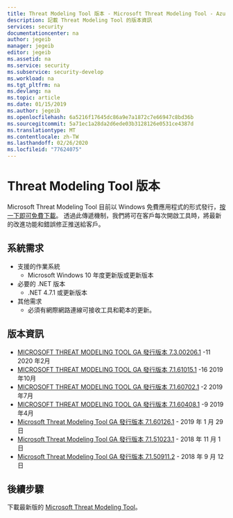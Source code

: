 ```yaml
---
title: Threat Modeling Tool 版本 - Microsoft Threat Modeling Tool - Azure | Microsoft Docs
description: 記載 Threat Modeling Tool 的版本資訊
services: security
documentationcenter: na
author: jegeib
manager: jegeib
editor: jegeib
ms.assetid: na
ms.service: security
ms.subservice: security-develop
ms.workload: na
ms.tgt_pltfrm: na
ms.devlang: na
ms.topic: article
ms.date: 01/15/2019
ms.author: jegeib
ms.openlocfilehash: 6a5216f17645dc86a9e7a1872c7e66947c8bd36b
ms.sourcegitcommit: 5a71ec1a28da2d6ede03b3128126e0531ce4387d
ms.translationtype: MT
ms.contentlocale: zh-TW
ms.lasthandoff: 02/26/2020
ms.locfileid: "77624075"
---
```

# <a name="threat-modeling-tool-releases"></a>Threat Modeling Tool 版本

Microsoft Threat Modeling Tool 目前以 Windows 免費應用程式的形式發行，[按一下即可免費下載](https://aka.ms/threatmodelingtool)。 透過此傳遞機制，我們將可在客戶每次開啟工具時，將最新的改進功能和錯誤修正推送給客戶。

## <a name="system-requirements"></a>系統需求

- 支援的作業系統
  - Microsoft Windows 10 年度更新版或更新版本
- 必要的 .NET 版本
  - .NET 4.7.1 或更新版本
- 其他需求
  - 必須有網際網路連線可接收工具和範本的更新。

## <a name="release-notes"></a>版本資訊

- [MICROSOFT THREAT MODELING TOOL GA 發行版本 7.3.00206.1](threat-modeling-tool-releases-73002061.md) -11 2020 年2月
- [MICROSOFT THREAT MODELING TOOL GA 發行版本 7.1.61015.1](threat-modeling-tool-releases-71610151.md) -16 2019 年10月
- [MICROSOFT THREAT MODELING TOOL GA 發行版本 7.1.60702.1](threat-modeling-tool-releases-71607021.md) -2 2019 年7月
- [MICROSOFT THREAT MODELING TOOL GA 發行版本 7.1.60408.1](threat-modeling-tool-releases-71604081.md) -9 2019 年4月
- [Microsoft Threat Modeling Tool GA 發行版本 7.1.60126.1](threat-modeling-tool-releases-71601261.md) - 2019 年 1 月 29 日
- [Microsoft Threat Modeling Tool GA 發行版本 7.1.51023.1](threat-modeling-tool-releases-71510231.md) - 2018 年 11 月 1 日
- [Microsoft Threat Modeling Tool GA 發行版本 7.1.50911.2](threat-modeling-tool-releases-71509112.md) - 2018 年 9 月 12 日

## <a name="next-steps"></a>後續步驟

下載最新版的 [Microsoft Threat Modeling Tool](https://aka.ms/threatmodelingtool)。
